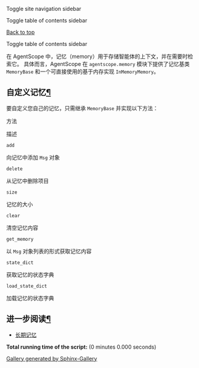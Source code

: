 Toggle site navigation sidebar

Toggle table of contents sidebar

[Back to top](#)

Toggle table of contents sidebar

在 AgentScope 中，记忆（memory）用于存储智能体的上下文，并在需要时检索它。 具体而言，AgentScope 在 `agentscope.memory` 模块下提供了记忆基类 `MemoryBase` 和一个可直接使用的基于内存实现 `InMemoryMemory`。

## 自定义记忆[¶](#id2 "Link to this heading")

要自定义您自己的记忆，只需继承 `MemoryBase` 并实现以下方法：

方法

描述

`add`

向记忆中添加 `Msg` 对象

`delete`

从记忆中删除项目

`size`

记忆的大小

`clear`

清空记忆内容

`get_memory`

以 `Msg` 对象列表的形式获取记忆内容

`state_dict`

获取记忆的状态字典

`load_state_dict`

加载记忆的状态字典

## 进一步阅读[¶](#id3 "Link to this heading")

-   [长期记忆](https://doc.agentscope.io/zh_CN/tutorial/task_long_term_memory.html#long-term-memory)
    

**Total running time of the script:** (0 minutes 0.000 seconds)

[Gallery generated by Sphinx-Gallery](https://sphinx-gallery.github.io/)